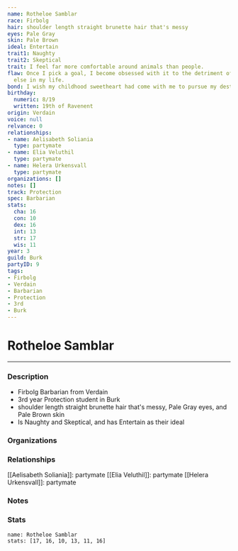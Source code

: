 ```yaml
---
name: Rotheloe Samblar
race: Firbolg
hair: shoulder length straight brunette hair that's messy
eyes: Pale Gray
skin: Pale Brown
ideal: Entertain
trait1: Naughty
trait2: Skeptical
trait: I feel far more comfortable around animals than people.
flaw: Once I pick a goal, I become obsessed with it to the detriment of everything
  else in my life.
bond: I wish my childhood sweetheart had come with me to pursue my destiny.
birthday:
  numeric: 8/19
  written: 19th of Ravenent
origin: Verdain
voice: null
relvance: 0
relationships:
- name: Aelisabeth Soliania
  type: partymate
- name: Elia Veluthil
  type: partymate
- name: Helera Urkensvall
  type: partymate
organizations: []
notes: []
track: Protection
spec: Barbarian
stats:
  cha: 16
  con: 10
  dex: 16
  int: 13
  str: 17
  wis: 11
year: 3
guild: Burk
partyID: 9
tags:
- Firbolg
- Verdain
- Barbarian
- Protection
- 3rd
- Burk
---
```

# Rotheloe Samblar
---
### Description
- Firbolg Barbarian from Verdain
- 3rd year Protection student in Burk
- shoulder length straight brunette hair that's messy, Pale Gray eyes, and Pale Brown skin
- Is Naughty and Skeptical, and has Entertain as their ideal

### Organizations

### Relationships
[[Aelisabeth Soliania]]: partymate
[[Elia Veluthil]]: partymate
[[Helera Urkensvall]]: partymate

### Notes

### Stats
```statblock
name: Rotheloe Samblar
stats: [17, 16, 10, 13, 11, 16]
```